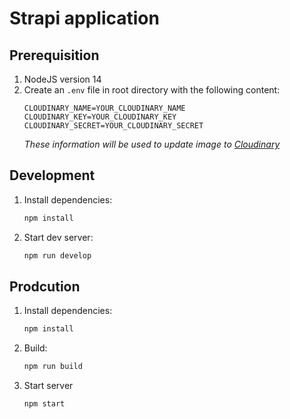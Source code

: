 # Strapi application

## Prerequisition

1. NodeJS version 14
2. Create an `.env` file in root directory with the following content:
    ```
    CLOUDINARY_NAME=YOUR_CLOUDINARY_NAME
    CLOUDINARY_KEY=YOUR_CLOUDINARY_KEY
    CLOUDINARY_SECRET=YOUR_CLOUDINARY_SECRET
    ```
    *These information will be used to update image to [Cloudinary](https://cloudinary.com/)*

## Development

1. Install dependencies:
    ```bash
    npm install
    ```
2. Start dev server:
    ```bash
    npm run develop
    ```

## Prodcution

1. Install dependencies:
    ```bash
    npm install
    ```
2. Build:
    ```bash
    npm run build
    ```
3. Start server
    ```bash
    npm start
    ```